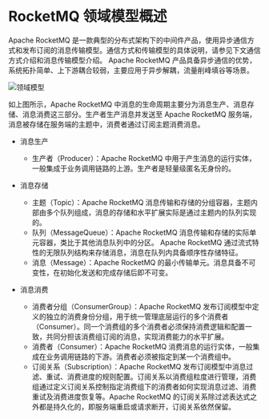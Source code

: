 # RocketMQ 领域模型概述

Apache RocketMQ 是一款典型的分布式架构下的中间件产品，使用异步通信方式和发布订阅的消息传输模型。通信方式和传输模型的具体说明，请参见下文通信方式介绍和消息传输模型介绍。 Apache RocketMQ 产品具备异步通信的优势，系统拓扑简单、上下游耦合较弱，主要应用于异步解耦，流量削峰填谷等场景。

![领域模型](https://assets.ng-tech.icu/item/20230409175705.png)

如上图所示，Apache RocketMQ 中消息的生命周期主要分为消息生产、消息存储、消息消费这三部分。生产者生产消息并发送至 Apache RocketMQ 服务端，消息被存储在服务端的主题中，消费者通过订阅主题消费消息。

- 消息生产

  - 生产者（Producer）：Apache RocketMQ 中用于产生消息的运行实体，一般集成于业务调用链路的上游。生产者是轻量级匿名无身份的。

- 消息存储

  - 主题（Topic）：Apache RocketMQ 消息传输和存储的分组容器，主题内部由多个队列组成，消息的存储和水平扩展实际是通过主题内的队列实现的。
  - 队列（MessageQueue）：Apache RocketMQ 消息传输和存储的实际单元容器，类比于其他消息队列中的分区。 Apache RocketMQ 通过流式特性的无限队列结构来存储消息，消息在队列内具备顺序性存储特征。
  - 消息（Message）：Apache RocketMQ 的最小传输单元。消息具备不可变性，在初始化发送和完成存储后即不可变。

- 消息消费

  - 消费者分组（ConsumerGroup）：Apache RocketMQ 发布订阅模型中定义的独立的消费身份分组，用于统一管理底层运行的多个消费者（Consumer）。同一个消费组的多个消费者必须保持消费逻辑和配置一致，共同分担该消费组订阅的消息，实现消费能力的水平扩展。
  - 消费者（Consumer）：Apache RocketMQ 消费消息的运行实体，一般集成在业务调用链路的下游。消费者必须被指定到某一个消费组中。
  - 订阅关系（Subscription）：Apache RocketMQ 发布订阅模型中消息过滤、重试、消费进度的规则配置。订阅关系以消费组粒度进行管理，消费组通过定义订阅关系控制指定消费组下的消费者如何实现消息过滤、消费重试及消费进度恢复等。Apache RocketMQ 的订阅关系除过滤表达式之外都是持久化的，即服务端重启或请求断开，订阅关系依然保留。
